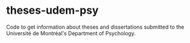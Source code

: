 # theses-udem-psy
Code to get information about theses and dissertations submitted to the Université de Montréal's Department of Psychology.

